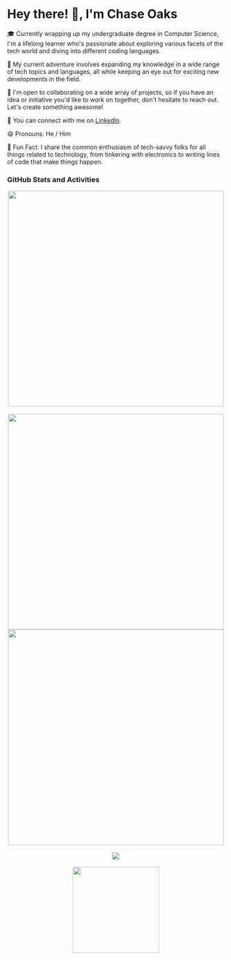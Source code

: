 # Hey there! 👋, I'm Chase Oaks

🎓 Currently wrapping up my undergraduate degree in Computer Science, I'm a lifelong learner who's passionate about exploring various facets of the tech world and diving into different coding languages.

🌱 My current adventure involves expanding my knowledge in a wide range of tech topics and languages, all while keeping an eye out for exciting new developments in the field.

🤝 I'm open to collaborating on a wide array of projects, so if you have an idea or initiative you'd like to work on together, don't hesitate to reach out. Let's create something awesome!

💼 You can connect with me on [LinkedIn](https://www.linkedin.com/in/chase-oaks).

😄 Pronouns: He / Him

🌟 Fun Fact: I share the common enthusiasm of tech-savvy folks for all things related to technology, from tinkering with electronics to writing lines of code that make things happen.

### GitHub Stats and Activities

<div align="center">
  <a href="https://github.com/chase0aks">
    <img src="https://github-readme-stats.vercel.app/api/top-langs/?username=chase0aks&layout=compact&langs_count=9&show_icons=true&theme=prussian&hide_border=true&text_color=ffffff" width="500" />
  </a>
  <br />
  <br />
  <a href="https://github.com/chase0aks">
    <img src="https://github-readme-stats.vercel.app/api?username=chase0aks&show_icons=true&theme=prussian&hide_border=true&text_color=ffffff" width="500" />
  </a>
  <a href="https://github.com/chase0aks">
    <img src="https://github-readme-streak-stats.herokuapp.com/?user=chase0aks&theme=prussian&hide_border=true&text_color=ffffff" width="500" />
  </a>
  <br />
  <br />
  <a href="https://github.com/chase0aks">
    <img src="https://github-readme-activity-graph.vercel.app/graph?username=chase0aks&theme=tokyo-night&hide_border=true&text_color=ffffff&color=708090&point=24292e&area=true" />
  </a>
  <br />
  <br />
  <img src="https://komarev.com/ghpvc/?username=chase0aks&style=for-the-badge&color=green" width="200" />
</div>
